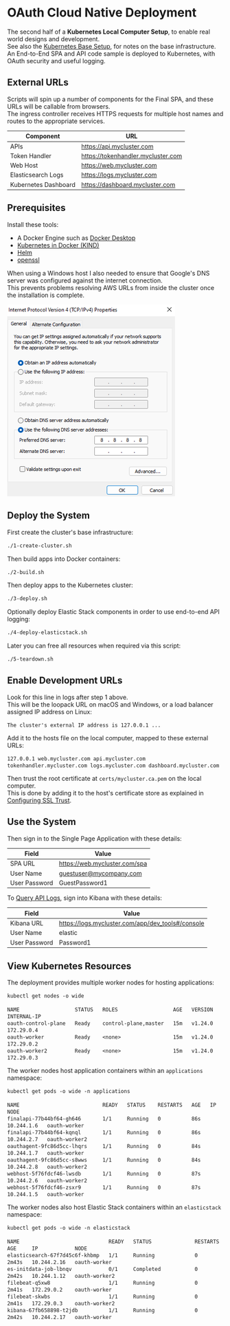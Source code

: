 # OAuth Cloud Native Deployment

The second half of a **Kubernetes Local Computer Setup**, to enable real world designs and development.\
See also the [Kubernetes Base Setup](https://github.com/gary-archer/kubernetes.base.setup), for notes on the base infrastructure.\
An End-to-End SPA and API code sample is deployed to Kubernetes, with OAuth security and useful logging.

## External URLs

Scripts will spin up a number of components for the Final SPA, and these URLs will be callable from browsers.\
The ingress controller receives HTTPS requests for multiple host names and routes to the appropriate services.

| Component | URL |
| --------- | --- |
| APIs | https://api.mycluster.com |
| Token Handler | https://tokenhandler.mycluster.com |
| Web Host | https://web.mycluster.com |
| Elasticsearch Logs | https://logs.mycluster.com |
| Kubernetes Dashboard | https://dashboard.mycluster.com |

## Prerequisites

Install these tools:

- A Docker Engine such as [Docker Desktop](https://www.docker.com/products/docker-desktop)
- [Kubernetes in Docker (KIND)](https://kind.sigs.k8s.io/docs/user/quick-start/)
- [Helm](https://helm.sh/docs/intro/install/)
- [openssl](https://www.openssl.org/)

When using a Windows host I also needed to ensure that Google's DNS server was configured against the internet connection.\
This prevents problems resolving AWS URLs from inside the cluster once the installation is complete.

![Windows DNS](./images/dns.png)

## Deploy the System

First create the cluster's base infrastructure:

```bash
./1-create-cluster.sh
```

Then build apps into Docker containers:

```bash
./2-build.sh
```

Then deploy apps to the Kubernetes cluster:

```bash
./3-deploy.sh
```

Optionally deploy Elastic Stack components in order to use end-to-end API logging:

```bash
./4-deploy-elasticstack.sh
```

Later you can free all resources when required via this script:

```bash
./5-teardown.sh
```

## Enable Development URLs

Look for this line in logs after step 1 above.\
This will be the loopack URL on macOS and Windows, or a load balancer assigned IP address on Linux:

```text
The cluster's external IP address is 127.0.0.1 ...
```

Add it to the hosts file on the local computer, mapped to these external URLs:

```text
127.0.0.1 web.mycluster.com api.mycluster.com tokenhandler.mycluster.com logs.mycluster.com dashboard.mycluster.com
```

Then trust the root certificate at `certs/mycluster.ca.pem` on the local computer.\
This is done by adding it to the host's certificate store as explained in [Configuring SSL Trust](https://authguidance.com/developer-ssl-setup#os-ssl-trust).

## Use the System

Then sign in to the Single Page Application with these details:

| Field | Value |
| ----- | ----- |
| SPA URL | https://web.mycluster.com/spa |
| User Name | guestuser@mycompany.com |
| User Password | GuestPassword1 |

To [Query API Logs](https://authguidance.com/2019/08/02/intelligent-api-platform-analysis/), sign into Kibana with these details:

| Field | Value |
| ---------- | ----- |
| Kibana URL | https://logs.mycluster.com/app/dev_tools#/console |
| User Name | elastic |
| User Password | Password1 |

## View Kubernetes Resources

The deployment provides multiple worker nodes for hosting applications:

```text
kubectl get nodes -o wide

NAME                  STATUS   ROLES                  AGE   VERSION   INTERNAL-IP
oauth-control-plane   Ready    control-plane,master   15m   v1.24.0   172.29.0.4
oauth-worker          Ready    <none>                 15m   v1.24.0   172.29.0.2
oauth-worker2         Ready    <none>                 15m   v1.24.0   172.29.0.3
```

The worker nodes host application containers within an `applications` namespace:

```text
kubectl get pods -o wide -n applications

NAME                           READY   STATUS    RESTARTS   AGE   IP           NODE
finalapi-77b44bf64-gh646       1/1     Running   0          86s   10.244.1.6   oauth-worker
finalapi-77b44bf64-kqnql       1/1     Running   0          86s   10.244.2.7   oauth-worker2
oauthagent-9fc86d5cc-lhqrs     1/1     Running   0          84s   10.244.1.7   oauth-worker
oauthagent-9fc86d5cc-s8wws     1/1     Running   0          84s   10.244.2.8   oauth-worker2
webhost-5f76fdcf46-lwsdb       1/1     Running   0          87s   10.244.2.6   oauth-worker2
webhost-5f76fdcf46-zsxr9       1/1     Running   0          87s   10.244.1.5   oauth-worker
```

The worker nodes also host Elastic Stack containers within an `elasticstack` namespace:

```text
kubectl get pods -o wide -n elasticstack

NAME                             READY   STATUS              RESTARTS   AGE     IP            NODE
elasticsearch-67f7d45c6f-khbmp   1/1     Running             0          2m43s   10.244.2.16   oauth-worker
es-initdata-job-lbnqv            0/1     Completed           0          2m42s   10.244.1.12   oauth-worker2
filebeat-q5xw8                   1/1     Running             0          2m41s   172.29.0.2    oauth-worker
filebeat-skwbs                   1/1     Running             0          2m41s   172.29.0.3    oauth-worker2
kibana-67fb658898-t2jdb          1/1     Running             0          2m42s   10.244.2.17   oauth-worker
```
